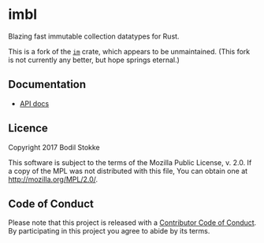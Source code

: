 # imbl

Blazing fast immutable collection datatypes for Rust.

This is a fork of the [`im`](https://github.com/bodil/im-rs) crate,
which appears to be unmaintained. (This fork is not currently any better,
but hope springs eternal.)

## Documentation

* [API docs](https://docs.rs/imbl/)

## Licence

Copyright 2017 Bodil Stokke

This software is subject to the terms of the Mozilla Public
License, v. 2.0. If a copy of the MPL was not distributed with this
file, You can obtain one at http://mozilla.org/MPL/2.0/.

## Code of Conduct

Please note that this project is released with a [Contributor Code of
Conduct][coc]. By participating in this project you agree to abide by its
terms.

[coc]: https://github.com/jneem/imbl/blob/master/CODE_OF_CONDUCT.md
